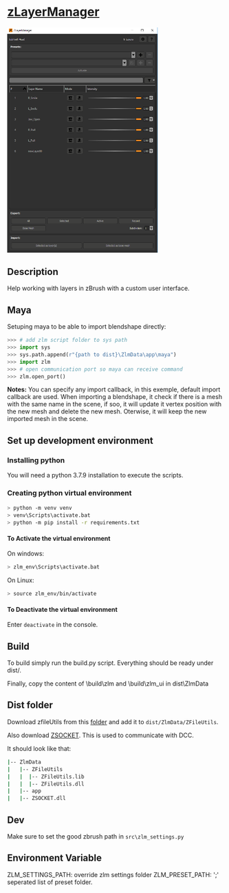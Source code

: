 # [zLayerManager](https://jonasouellet.github.io/zlayermanager/)

<img src="https://raw.githubusercontent.com/JonasOuellet/zlayermanager/master/docs/_images/zlm_all.png" width="350" alt="zLayerManager UI"/>

## Description

Help working with layers in zBrush with a custom user interface. 

## Maya

Setuping maya to be able to import blendshape directly:

```python
>>> # add zlm script folder to sys path
>>> import sys
>>> sys.path.append(r"{path to dist}\ZlmData\app\maya")
>>> import zlm
>>> # open communication port so maya can receive command
>>> zlm.open_port()
```

**Notes:** You can specify any import callback, in this exemple, default import callback are used.  When importing a blendshape, it check if there is a mesh with the same name in the scene, if soo, it will update it vertex position with the new mesh and delete the new mesh.  Oterwise, it will keep the new imported mesh in the scene.


## Set up development environment

### Installing python

You will need a python 3.7.9 installation to execute the scripts.

### Creating python virtual environment

```bash
> python -m venv venv
> venv\Scripts\activate.bat
> python -m pip install -r requirements.txt
```

#### To Activate the virtual environment

On windows:

```bash
> zlm_env\Scripts\activate.bat
```

On Linux:
```bash
> source zlm_env/bin/activate
```

#### To Deactivate the virtual environment

Enter `deactivate` in the console.



## Build

To build simply run the build.py script.  Everything should be ready under dist/.


Finally, copy the content of \build\zlm and \build\zlm_ui in dist\ZlmData

## Dist folder

Download zfileUtils from this [folder](http://docs.pixologic.com/user-guide/customizing-zbrush/zscripting/zfileutils/) and add it to `dist/ZlmData/ZFileUtils`.  

Also download [ZSOCKET](https://github.com/JonasOuellet/zsocket).  This is used to communicate with DCC.


It should look like that:

```bash
|-- ZlmData
|   |-- ZFileUtils
|   |  |-- ZFileUtils.lib
|   |  |-- ZFileUtils.dll
|   |-- app
|   |-- ZSOCKET.dll
```

## Dev

Make sure to set the good zbrush path in `src\zlm_settings.py`


## Environment Variable

ZLM_SETTINGS_PATH: override zlm settings folder
ZLM_PRESET_PATH: ';' seperated list of preset folder.